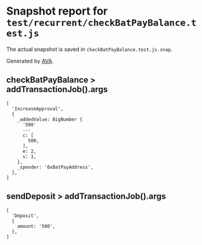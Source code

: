 # Snapshot report for `test/recurrent/checkBatPayBalance.test.js`

The actual snapshot is saved in `checkBatPayBalance.test.js.snap`.

Generated by [AVA](https://ava.li).

## checkBatPayBalance > addTransactionJob().args

    [
      'IncreaseApproval',
      {
        _addedValue: BigNumber {
          '500'
          ---
          c: [
            500,
          ],
          e: 2,
          s: 1,
        },
        _spender: '0xBatPayAddress',
      },
    ]

## sendDeposit > addTransactionJob().args

    [
      'Deposit',
      {
        amount: '500',
      },
    ]
